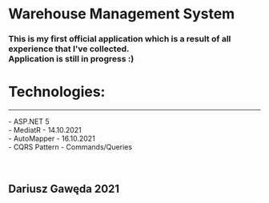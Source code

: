 # Warehouse Management System
<h3> This is my first official application which is a result of all experience that I've collected. <br />
Application is still in progress :)
<br />
<h1> Technologies:</h1>
  <hr />
  - ASP.NET 5 <br/>
  - MediatR - 14.10.2021 <br/>
  - AutoMapper - 16.10.2021 <br/>
  - CQRS Pattern - Commands/Queries <br/>
 <br/><br/>
<h2> Dariusz Gawęda 2021

